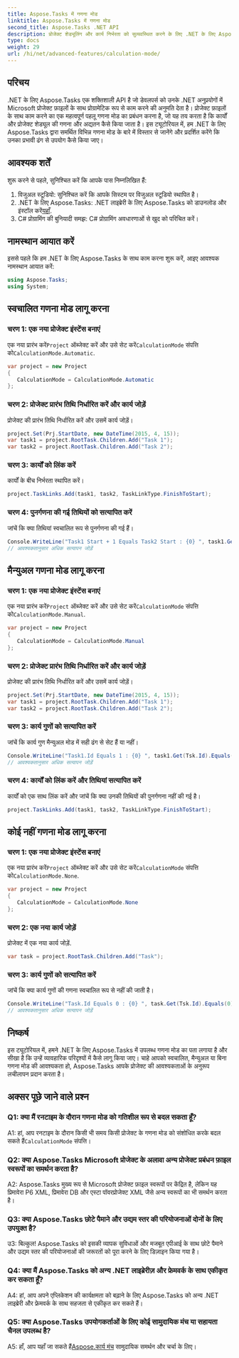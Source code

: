 ```yaml
---
title: Aspose.Tasks में गणना मोड
linktitle: Aspose.Tasks में गणना मोड
second_title: Aspose.Tasks .NET API
description: प्रोजेक्ट शेड्यूलिंग और कार्य निर्भरता को सुव्यवस्थित करने के लिए .NET के लिए Aspose.Tasks में गणना मोड को प्रभावी ढंग से प्रबंधित करना सीखें।
type: docs
weight: 29
url: /hi/net/advanced-features/calculation-mode/
---
```

## परिचय

.NET के लिए Aspose.Tasks एक शक्तिशाली API है जो डेवलपर्स को उनके .NET अनुप्रयोगों में Microsoft प्रोजेक्ट फ़ाइलों के साथ प्रोग्रामेटिक रूप से काम करने की अनुमति देता है। प्रोजेक्ट फ़ाइलों के साथ काम करने का एक महत्वपूर्ण पहलू गणना मोड का प्रबंधन करना है, जो यह तय करता है कि कार्यों और प्रोजेक्ट शेड्यूल की गणना और अद्यतन कैसे किया जाता है। इस ट्यूटोरियल में, हम .NET के लिए Aspose.Tasks द्वारा समर्थित विभिन्न गणना मोड के बारे में विस्तार से जानेंगे और प्रदर्शित करेंगे कि उनका प्रभावी ढंग से उपयोग कैसे किया जाए।

## आवश्यक शर्तें

शुरू करने से पहले, सुनिश्चित करें कि आपके पास निम्नलिखित हैं:

1. विजुअल स्टूडियो: सुनिश्चित करें कि आपके सिस्टम पर विजुअल स्टूडियो स्थापित है।
2.  .NET के लिए Aspose.Tasks: .NET लाइब्रेरी के लिए Aspose.Tasks को डाउनलोड और इंस्टॉल करें[यहाँ](https://releases.aspose.com/tasks/net/).
3. C# प्रोग्रामिंग की बुनियादी समझ: C# प्रोग्रामिंग अवधारणाओं से खुद को परिचित करें।

## नामस्थान आयात करें

इससे पहले कि हम .NET के लिए Aspose.Tasks के साथ काम करना शुरू करें, आइए आवश्यक नामस्थान आयात करें:

```csharp
using Aspose.Tasks;
using System;


```

## स्वचालित गणना मोड लागू करना

### चरण 1: एक नया प्रोजेक्ट इंस्टेंस बनाएं

 एक नया प्रारंभ करें`Project` ऑब्जेक्ट करें और उसे सेट करें`CalculationMode` संपत्ति को`CalculationMode.Automatic`.

```csharp
var project = new Project
{
   CalculationMode = CalculationMode.Automatic
};
```

### चरण 2: प्रोजेक्ट प्रारंभ तिथि निर्धारित करें और कार्य जोड़ें

प्रोजेक्ट की प्रारंभ तिथि निर्धारित करें और उसमें कार्य जोड़ें।

```csharp
project.Set(Prj.StartDate, new DateTime(2015, 4, 15));
var task1 = project.RootTask.Children.Add("Task 1");
var task2 = project.RootTask.Children.Add("Task 2");
```

### चरण 3: कार्यों को लिंक करें

कार्यों के बीच निर्भरता स्थापित करें।

```csharp
project.TaskLinks.Add(task1, task2, TaskLinkType.FinishToStart);
```

### चरण 4: पुनर्गणना की गई तिथियों को सत्यापित करें

जांचें कि क्या तिथियां स्वचालित रूप से पुनर्गणना की गई हैं।

```csharp
Console.WriteLine("Task1 Start + 1 Equals Task2 Start : {0} ", task1.Get(Tsk.Start).AddDays(1).Equals(task2.Get(Tsk.Start)));
// आवश्यकतानुसार अधिक सत्यापन जोड़ें
```

## मैन्युअल गणना मोड लागू करना

### चरण 1: एक नया प्रोजेक्ट इंस्टेंस बनाएं

 एक नया प्रारंभ करें`Project` ऑब्जेक्ट करें और उसे सेट करें`CalculationMode` संपत्ति को`CalculationMode.Manual`.

```csharp
var project = new Project
{
   CalculationMode = CalculationMode.Manual
};
```

### चरण 2: प्रोजेक्ट प्रारंभ तिथि निर्धारित करें और कार्य जोड़ें

प्रोजेक्ट की प्रारंभ तिथि निर्धारित करें और उसमें कार्य जोड़ें।

```csharp
project.Set(Prj.StartDate, new DateTime(2015, 4, 15));
var task1 = project.RootTask.Children.Add("Task 1");
var task2 = project.RootTask.Children.Add("Task 2");
```

### चरण 3: कार्य गुणों को सत्यापित करें

जांचें कि कार्य गुण मैन्युअल मोड में सही ढंग से सेट हैं या नहीं।

```csharp
Console.WriteLine("Task1.Id Equals 1 : {0} ", task1.Get(Tsk.Id).Equals(1));
// आवश्यकतानुसार अधिक सत्यापन जोड़ें
```

### चरण 4: कार्यों को लिंक करें और तिथियां सत्यापित करें

कार्यों को एक साथ लिंक करें और जांचें कि क्या उनकी तिथियों की पुनर्गणना नहीं की गई है।

```csharp
project.TaskLinks.Add(task1, task2, TaskLinkType.FinishToStart);
```

## कोई नहीं गणना मोड लागू करना

### चरण 1: एक नया प्रोजेक्ट इंस्टेंस बनाएं

 एक नया प्रारंभ करें`Project` ऑब्जेक्ट करें और उसे सेट करें`CalculationMode` संपत्ति को`CalculationMode.None`.

```csharp
var project = new Project
{
   CalculationMode = CalculationMode.None
};
```

### चरण 2: एक नया कार्य जोड़ें

प्रोजेक्ट में एक नया कार्य जोड़ें.

```csharp
var task = project.RootTask.Children.Add("Task");
```

### चरण 3: कार्य गुणों को सत्यापित करें

जांचें कि क्या कार्य गुणों की गणना स्वचालित रूप से नहीं की जाती है।

```csharp
Console.WriteLine("Task.Id Equals 0 : {0} ", task.Get(Tsk.Id).Equals(0));
// आवश्यकतानुसार अधिक सत्यापन जोड़ें
```

## निष्कर्ष

इस ट्यूटोरियल में, हमने .NET के लिए Aspose.Tasks में उपलब्ध गणना मोड का पता लगाया है और सीखा है कि उन्हें व्यावहारिक परिदृश्यों में कैसे लागू किया जाए। चाहे आपको स्वचालित, मैन्युअल या बिना गणना मोड की आवश्यकता हो, Aspose.Tasks आपके प्रोजेक्ट की आवश्यकताओं के अनुरूप लचीलापन प्रदान करता है।

## अक्सर पूछे जाने वाले प्रश्न

### Q1: क्या मैं रनटाइम के दौरान गणना मोड को गतिशील रूप से बदल सकता हूँ?

A1: हां, आप रनटाइम के दौरान किसी भी समय किसी प्रोजेक्ट के गणना मोड को संशोधित करके बदल सकते हैं`CalculationMode` संपत्ति।

### Q2: क्या Aspose.Tasks Microsoft प्रोजेक्ट के अलावा अन्य प्रोजेक्ट प्रबंधन फ़ाइल स्वरूपों का समर्थन करता है?

A2: Aspose.Tasks मुख्य रूप से Microsoft प्रोजेक्ट फ़ाइल स्वरूपों पर केंद्रित है, लेकिन यह प्रिमावेरा P6 XML, प्रिमावेरा DB और एस्टा पॉवरप्रोजेक्ट XML जैसे अन्य स्वरूपों का भी समर्थन करता है।

### Q3: क्या Aspose.Tasks छोटे पैमाने और उद्यम स्तर की परियोजनाओं दोनों के लिए उपयुक्त है?

उ3: बिल्कुल! Aspose.Tasks को इसकी व्यापक सुविधाओं और मजबूत एपीआई के साथ छोटे पैमाने और उद्यम स्तर की परियोजनाओं की जरूरतों को पूरा करने के लिए डिज़ाइन किया गया है।

### Q4: क्या मैं Aspose.Tasks को अन्य .NET लाइब्रेरीज़ और फ्रेमवर्क के साथ एकीकृत कर सकता हूँ?

A4: हां, आप अपने एप्लिकेशन की कार्यक्षमता को बढ़ाने के लिए Aspose.Tasks को अन्य .NET लाइब्रेरी और फ्रेमवर्क के साथ सहजता से एकीकृत कर सकते हैं।

### Q5: क्या Aspose.Tasks उपयोगकर्ताओं के लिए कोई सामुदायिक मंच या सहायता चैनल उपलब्ध है?

 A5: हाँ, आप यहाँ जा सकते हैं[Aspose.कार्य मंच](https://forum.aspose.com/c/tasks/15) सामुदायिक समर्थन और चर्चा के लिए।